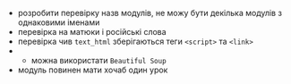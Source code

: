 * розробити перевірку назв модулів, не можу бути декілька модулів з однаковими іменами
* перевірка на матюки і російські слова
* перевірка чив `text_html` зберігаються теги `<script>` та `<link>` 
* * можна використати `Beautiful Soup`
* модуль повинен мати хочаб один урок    